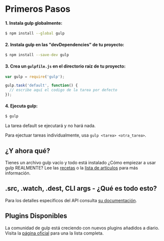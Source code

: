 # Primeros Pasos

#### 1. Instala gulp globalmente:

```sh
$ npm install --global gulp
```

#### 2. Instala gulp en las "devDependencies" de tu proyecto:

```sh
$ npm install --save-dev gulp
```

#### 3. Crea un `gulpfile.js` en el directorio raíz de tu proyecto:

```js
var gulp = require('gulp');

gulp.task('default', function() {
  // escribe aquí el codigo de la tarea por defecto
});
```

#### 4. Ejecuta gulp:

```sh
$ gulp
```

La tarea default se ejecutará y no hará nada.

Para ejectuar tareas individualmente, usa `gulp <tarea> <otra_tarea>`.

## ¿Y ahora qué?

Tienes un archivo gulp vacío y todo está instalado ¿Cómo empiezar a usar gulp REALMENTE? Lee las [recetas](recipes) o la [lista de artículos](README.md#articles) para más información.

## .src, .watch, .dest, CLI args - ¿Qué es todo esto?

Para los detalles específicos del API consulta [su documentación](API.md).

## Plugins Disponibles

La comunidad de gulp está creciendo con nuevos plugins añadidos a diario. Visita la [página oficial](http://gulpjs.com/plugins/) para una la lista completa.
